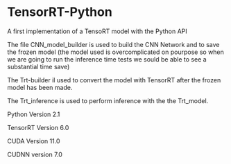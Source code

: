 # TensorRT-Python
A first implementation of a TensoRT model with the Python API

The file CNN_model_builder is used to build the CNN Network and to save the frozen model (the model used is overcomplicated on pourpose so when we are going to run the inference time tests we sould be able to see a substantial time save)

The Trt-builder il used to convert the model with TensorRT after the frozen model has been made.

The Trt_inference is used to perform inference with the the Trt_model.

Python Version 2.1

TensorRT Version 6.0

CUDA Version 11.0

CUDNN version 7.0


